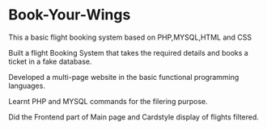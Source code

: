 # Book-Your-Wings
This a basic flight booking system based on PHP,MYSQL,HTML and CSS 

Built a flight Booking System that takes the required details and books a ticket in a fake database.

Developed a multi-page website in the basic functional programming languages.

Learnt PHP and MYSQL commands for the filering purpose.

Did the Frontend part of Main page and Cardstyle display of flights filtered.
